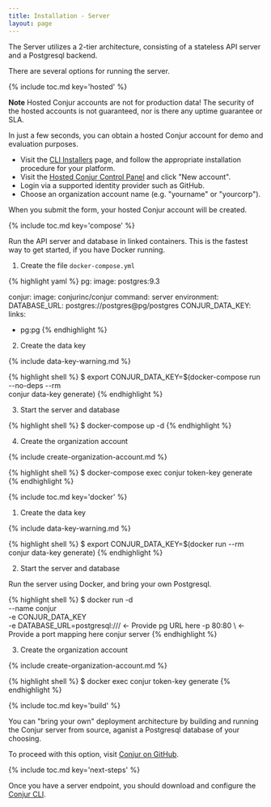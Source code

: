 ```yaml
---
title: Installation - Server
layout: page
---
```


The Server utilizes a 2-tier architecture, consisting of a stateless API server
and a Postgresql backend. 

There are several options for running the server.

{% include toc.md key='hosted' %}

<div class="note">
<strong>Note</strong> Hosted Conjur accounts are not for production data!
The security of the hosted accounts is not guaranteed, nor is there any uptime guarantee or SLA.
</div>

<p/>

In just a few seconds, you can obtain a hosted Conjur account for demo and evaluation purposes.

* Visit the [CLI Installers](https://github.com/conjurinc/cli-ruby/releases) page, 
and follow the appropriate installation procedure for your platform.
* Visit the [Hosted Conjur Control Panel](http://possum-cpanel-ci-conjur.herokuapp.com/) and click "New account".
* Login via a supported identity provider such as GitHub.
* Choose an organization account name (e.g. "yourname" or "yourcorp").

When you submit the form, your hosted Conjur account will be created.

{% include toc.md key='compose' %}

Run the API server and database in linked containers. 
This is the fastest way to get started, if you have Docker running.

1) Create the file `docker-compose.yml`

{% highlight yaml %}
pg:
  image: postgres:9.3

conjur:
  image: conjurinc/conjur
  command: server
  environment:
    DATABASE_URL: postgres://postgres@pg/postgres
    CONJUR_DATA_KEY:
  links:
  - pg:pg
{% endhighlight %}

2) Create the data key

{% include data-key-warning.md %}

{% highlight shell %}
$ export CONJUR_DATA_KEY=$(docker-compose run --no-deps --rm \
  conjur data-key generate)
{% endhighlight %}

3) Start the server and database

{% highlight shell %}
$ docker-compose up -d 
{% endhighlight %}

4) Create the organization account

{% include create-organization-account.md %}

{% highlight shell %}
$ docker-compose exec conjur token-key generate <account-id>
{% endhighlight %}

{% include toc.md key='docker' %}

1) Create the data key

{% include data-key-warning.md %}

{% highlight shell %}
$ export CONJUR_DATA_KEY=$(docker run --rm \
  conjur data-key generate)
{% endhighlight %}

2) Start the server and database

Run the server using Docker, and bring your own Postgresql.

{% highlight shell %}
$ docker run -d \
  --name conjur \
  -e CONJUR_DATA_KEY \
  -e DATABASE_URL=postgresql:/// <- Provide pg URL here
  -p 80:80 \ <- Provide a port mapping here
  conjur server
{% endhighlight %}

3) Create the organization account

{% include create-organization-account.md %}

{% highlight shell %}
$ docker exec conjur token-key generate <account-id>
{% endhighlight %}

{% include toc.md key='build' %}

You can "bring your own" deployment architecture by building and running the
Conjur server from source, aganist a Postgresql database of your choosing.

To proceed with this option, visit [Conjur on GitHub](https://github.com/conjurinc/possum).

{% include toc.md key='next-steps' %}

Once you have a server endpoint, you should download and configure the [Conjur CLI](/installation/client.html).

